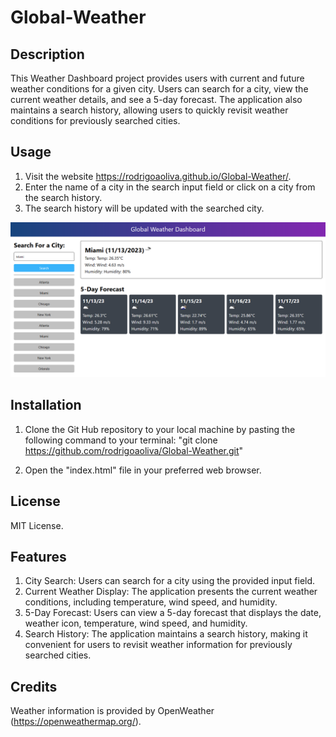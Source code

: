 # Global-Weather

## Description
This Weather Dashboard project provides users with current and future weather conditions for a given city. Users can search for a city, view the current weather details, and see a 5-day forecast. The application also maintains a search history, allowing users to quickly revisit weather conditions for previously searched cities.

## Usage
1. Visit the website https://rodrigoaoliva.github.io/Global-Weather/.
2. Enter the name of a city in the search input field or click on a city from the search history. 
3. The search history will be updated with the searched city. 

![Screenshot of the webpage](assets/Screenshot%202023-11-13%20173921.png)

## Installation
1. Clone the Git Hub repository to your local machine by pasting the following command to your terminal: "git clone https://github.com/rodrigoaoliva/Global-Weather.git"

2. Open the "index.html" file in your preferred web browser.

## License

MIT License.

## Features
1. City Search: Users can search for a city using the provided input field.
2. Current Weather Display: The application presents the current weather conditions, including temperature, wind speed, and humidity.
3. 5-Day Forecast: Users can view a 5-day forecast that displays the date, weather icon, temperature, wind speed, and humidity.
4. Search History: The application maintains a search history, making it convenient for users to revisit weather information for previously searched cities.

## Credits
Weather information is provided by OpenWeather (https://openweathermap.org/).
